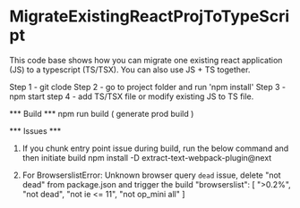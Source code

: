 # MigrateExistingReactProjToTypeScript
This code base shows how you can migrate one existing react application (JS) to a typescript (TS/TSX). You can also use JS + TS together.

Step 1 - git clode
Step 2 - go to project folder and run 'npm install'
Step 3 - npm start 
step 4  - add TS/TSX file or modify existing JS to TS file. 

*** Build ***
npm run build ( generate prod build ) 

*** Issues ***
1. If you chunk entry point issue during build, run the below command and then initiate build
npm install -D extract-text-webpack-plugin@next

2. For BrowserslistError: Unknown browser query `dead` issue, delete "not dead" from package.json and trigger the build
 "browserslist": [
    ">0.2%",
    "not dead",
    "not ie <= 11",
    "not op_mini all"
  ]

